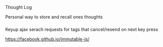 Thought Log

Personal way to store and recall ones thoughts

###

Keyup ajax serach requests for tags that cancel/resend on next key press

https://facebook.github.io/immutable-js/